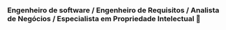 ### Engenheiro de software / Engenheiro de Requisitos / Analista de Negócios / Especialista em Propriedade Intelectual 👋

<!--
**engjoaobosco/engjoaobosco** is a ✨ _special_ ✨ repository because its `README.md` (this file) appears on your GitHub profile.

Here are some ideas to get you started:

- 🔭 Aualmente trabalho com Python
- 🌱 Estudando Propriedade Intelectual, Marcas e Patentes
- 😄 Pronouns: ele/dele
-->

